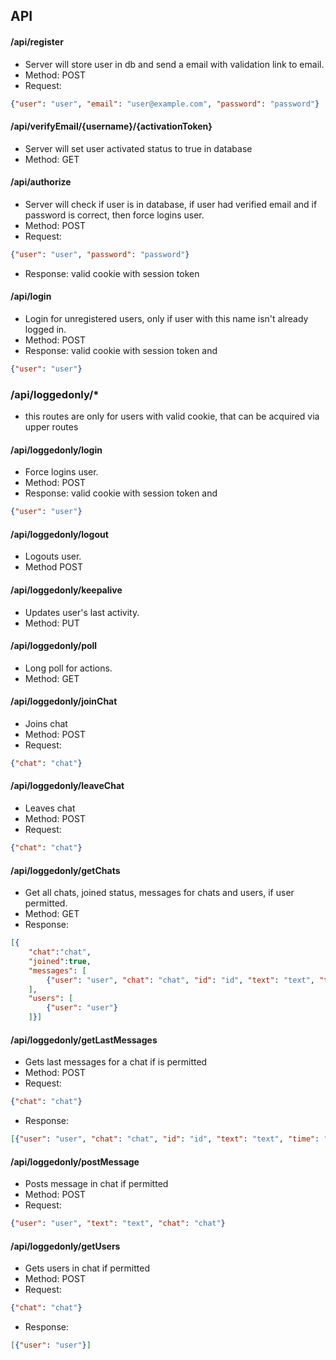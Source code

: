 ## API

#### /api/register
- Server will store user in db and send a email with validation link to email.
- Method: POST
- Request:
```json
{"user": "user", "email": "user@example.com", "password": "password"}
```

#### /api/verifyEmail/{username}/{activationToken}
- Server will set user activated status to true in database
- Method: GET

#### /api/authorize
- Server will check if user is in database, if user had verified email and if password is correct, then force logins user.
- Method: POST
- Request:
```json
{"user": "user", "password": "password"}
```
- Response: valid cookie with session token

#### /api/login
- Login for unregistered users, only if user with this name isn't already logged in.
- Method: POST
- Response: valid cookie with session token and
```json
{"user": "user"}
```

### /api/loggedonly/*
- this routes are only for users with valid cookie, that can be acquired via upper routes

#### /api/loggedonly/login
- Force logins user.
- Method: POST
- Response: valid cookie with session token and
```json
{"user": "user"}
```

#### /api/loggedonly/logout
- Logouts user.
- Method POST

#### /api/loggedonly/keepalive
- Updates user's last activity.
- Method: PUT

#### /api/loggedonly/poll
- Long poll for actions.
- Method: GET

#### /api/loggedonly/joinChat
- Joins chat
- Method: POST
 - Request:
```json
{"chat": "chat"}
```

#### /api/loggedonly/leaveChat
- Leaves chat
- Method: POST
- Request:
```json
{"chat": "chat"}
```

#### /api/loggedonly/getChats
- Get all chats, joined status, messages for chats and users, if user permitted.
- Method: GET
- Response:
```json
[{
    "chat":"chat", 
    "joined":true, 
    "messages": [
        {"user": "user", "chat": "chat", "id": "id", "text": "text", "time": "time"}
    ],
    "users": [
        {"user": "user"}
    ]}]
```

#### /api/loggedonly/getLastMessages
- Gets last messages for a chat if is permitted
- Method: POST
- Request:
```json
{"chat": "chat"}
```
- Response:
```json
[{"user": "user", "chat": "chat", "id": "id", "text": "text", "time": "time"}]
```

#### /api/loggedonly/postMessage
- Posts message in chat if permitted
- Method: POST
- Request:
```json
{"user": "user", "text": "text", "chat": "chat"}
```

#### /api/loggedonly/getUsers
- Gets users in chat if permitted
- Method: POST
- Request:
```json
{"chat": "chat"}
```
- Response:
```json
[{"user": "user"}]
```